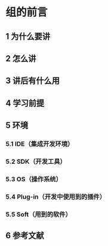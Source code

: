 # 组的前言

## 1 为什么要讲

## 2 怎么讲

## 3 讲后有什么用

## 4 学习前提

## 5 环境

### 5.1 IDE（集成开发环境）

### 5.2 SDK（开发工具）

### 5.3 OS（操作系统）

### 5.4 Plug-in（开发中使用到的插件）

### 5.5 Soft（用到的软件）

## 6 参考文献

